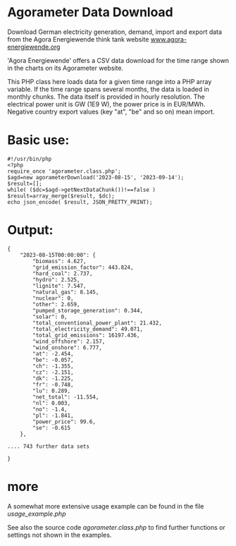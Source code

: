 # Agorameter Data Download
Download German electricity generation, demand, import and export data from the Agora Energiewende think tank website www.agora-energiewende.org

'Agora Energiewende' offers a CSV data download for the time range shown in the charts on its Agorameter website.

This PHP class here loads data for a given time range into a PHP array variable. If the time range spans several months, the data is loaded in monthly chunks. The data itself is provided in hourly resolution.  The electrical power unit is GW (1E9 W), the power price is in EUR/MWh. Negative country export values (key "at", "be" and so on) mean import.

# Basic use:

```
#!/usr/bin/php
<?php
require_once 'agorameter.class.php';
$agd=new agorameterDownload('2023-08-15', '2023-09-14');
$result=[];
while( ($dc=$agd->getNextDataChunk())!==false ) $result=array_merge($result, $dc);
echo json_encode( $result, JSON_PRETTY_PRINT);
```

# Output:
```
{
    "2023-08-15T00:00:00": {
        "biomass": 4.627,
        "grid_emission_factor": 443.824,
        "hard_coal": 2.737,
        "hydro": 2.525,
        "lignite": 7.547,
        "natural_gas": 8.145,
        "nuclear": 0,
        "other": 2.659,
        "pumped_storage_generation": 0.344,
        "solar": 0,
        "total_conventional_power_plant": 21.432,
        "total_electricity_demand": 49.071,
        "total_grid_emissions": 16197.436,
        "wind_offshore": 2.157,
        "wind_onshore": 6.777,
        "at": -2.454,
        "be": -0.057,
        "ch": -1.355,
        "cz": -2.151,
        "dk": -1.225,
        "fr": -0.748,
        "lu": 0.289,
        "net_total": -11.554,
        "nl": 0.003,
        "no": -1.4,
        "pl": -1.841,
        "power_price": 99.6,
        "se": -0.615
    },
    
.... 743 further data sets

}
```

# more
A somewhat more extensive usage example can be found in the file *usage_example.php*

See also the source code *agorameter.class.php* to find further functions or settings not shown in the examples.


